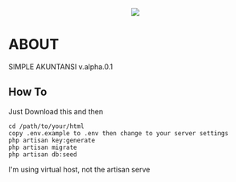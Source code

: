 <p align="center"><img src="https://laravel.com/assets/img/components/logo-laravel.svg"></p>

# ABOUT

SIMPLE AKUNTANSI v.alpha.0.1

## How To

Just Download this and then
``` 
cd /path/to/your/html
copy .env.example to .env then change to your server settings
php artisan key:generate
php artisan migrate
php artisan db:seed
```
I'm using virtual host, not the artisan serve
